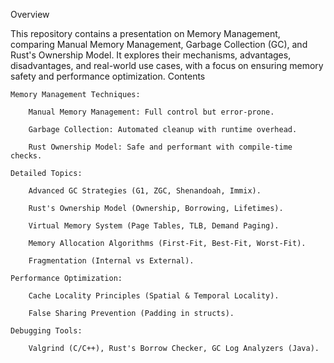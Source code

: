 Overview

This repository contains a presentation on Memory Management, comparing Manual Memory Management, Garbage Collection (GC), and Rust's Ownership Model. It explores their mechanisms, advantages, disadvantages, and real-world use cases, with a focus on ensuring memory safety and performance optimization.
Contents

    Memory Management Techniques:

        Manual Memory Management: Full control but error-prone.

        Garbage Collection: Automated cleanup with runtime overhead.

        Rust Ownership Model: Safe and performant with compile-time checks.

    Detailed Topics:

        Advanced GC Strategies (G1, ZGC, Shenandoah, Immix).

        Rust's Ownership Model (Ownership, Borrowing, Lifetimes).

        Virtual Memory System (Page Tables, TLB, Demand Paging).

        Memory Allocation Algorithms (First-Fit, Best-Fit, Worst-Fit).

        Fragmentation (Internal vs External).

    Performance Optimization:

        Cache Locality Principles (Spatial & Temporal Locality).

        False Sharing Prevention (Padding in structs).

    Debugging Tools:

        Valgrind (C/C++), Rust's Borrow Checker, GC Log Analyzers (Java).

